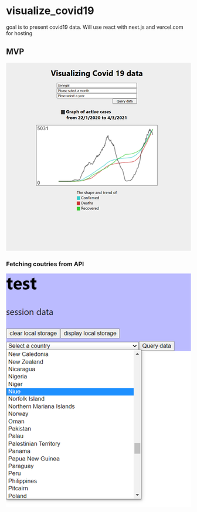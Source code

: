 # visualize_covid19
goal is to present covid19 data. Will use react with next.js and vercel.com for hosting

## MVP
![Image of first version of the webpage](./images/minimum-viable-product.png)

### Fetching coutries from API
![Image of dropdown menu with sorted countries fetched from API](./images/fetch-countries-from-api.png)